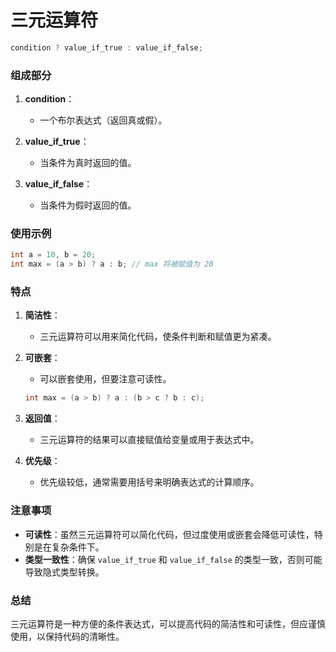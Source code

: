 # 三元运算符

```c
condition ? value_if_true : value_if_false;
```

### 组成部分

1. **condition**：
   - 一个布尔表达式（返回真或假）。
  
2. **value_if_true**：
   - 当条件为真时返回的值。

3. **value_if_false**：
   - 当条件为假时返回的值。

### 使用示例

```c
int a = 10, b = 20;
int max = (a > b) ? a : b; // max 将被赋值为 20
```

### 特点

1. **简洁性**：
   - 三元运算符可以用来简化代码，使条件判断和赋值更为紧凑。

2. **可嵌套**：
   - 可以嵌套使用，但要注意可读性。

   ```c
   int max = (a > b) ? a : (b > c ? b : c);
   ```

3. **返回值**：
   - 三元运算符的结果可以直接赋值给变量或用于表达式中。

4. **优先级**：
   - 优先级较低，通常需要用括号来明确表达式的计算顺序。

### 注意事项

- **可读性**：虽然三元运算符可以简化代码，但过度使用或嵌套会降低可读性，特别是在复杂条件下。
- **类型一致性**：确保 `value_if_true` 和 `value_if_false` 的类型一致，否则可能导致隐式类型转换。

### 总结

三元运算符是一种方便的条件表达式，可以提高代码的简洁性和可读性，但应谨慎使用，以保持代码的清晰性。
